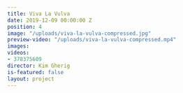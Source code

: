 ```yaml
---
title: Viva La Vulva
date: 2019-12-09 00:00:00 Z
position: 4
image: "/uploads/viva-la-vulva-compressed.jpg"
preview-video: "/uploads/viva-la-vulva-compressed.mp4"
images: 
videos:
- 378375609
director: Kim Gherig
is-featured: false
layout: project
---
```


